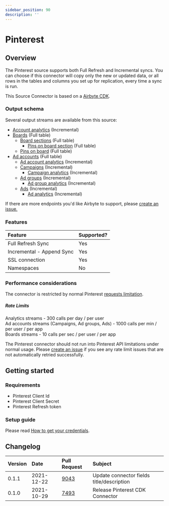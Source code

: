 ```yaml
---
sidebar_position: 90
description: ''
---
```


# Pinterest

## Overview

The Pinterest source supports both Full Refresh and Incremental syncs. You can choose if this connector will copy only the new or updated data, or all rows in the tables and columns you set up for replication, every time a sync is run.

This Source Connector is based on a [Airbyte CDK](https://docs.airbyte.io/connector-development/cdk-python).

### Output schema

Several output streams are available from this source:

* [Account analytics](https://developers.pinterest.com/docs/api/v5/#operation/user_account/analytics) \(Incremental\)
* [Boards](https://developers.pinterest.com/docs/api/v5/#operation/boards/list) \(Full table\)
  * [Board sections](https://developers.pinterest.com/docs/api/v5/#operation/board_sections/list) \(Full table\)
    * [Pins on board section](https://developers.pinterest.com/docs/api/v5/#operation/board_sections/list_pins) \(Full table\)
  * [Pins on board](https://developers.pinterest.com/docs/api/v5/#operation/boards/list_pins) \(Full table\)
* [Ad accounts](https://developers.pinterest.com/docs/api/v5/#operation/ad_accounts/list) \(Full table\)
  * [Ad account analytics](https://developers.pinterest.com/docs/api/v5/#operation/ad_account/analytics) \(Incremental\)
  * [Campaigns](https://developers.pinterest.com/docs/api/v5/#operation/campaigns/list) \(Incremental\)
    * [Campaign analytics](https://developers.pinterest.com/docs/api/v5/#operation/campaigns/list) \(Incremental\)
  * [Ad groups](https://developers.pinterest.com/docs/api/v5/#operation/ad_groups/list) \(Incremental\)
    * [Ad group analytics](https://developers.pinterest.com/docs/api/v5/#operation/ad_groups/analytics) \(Incremental\)
  * [Ads](https://developers.pinterest.com/docs/api/v5/#operation/ads/list) \(Incremental\)
    * [Ad analytics](https://developers.pinterest.com/docs/api/v5/#operation/ads/analytics) \(Incremental\)


If there are more endpoints you'd like Airbyte to support, please [create an issue.](https://github.com/airbytehq/airbyte/issues/new/choose)

### Features

| Feature | Supported? |
| :--- | :--- |
| Full Refresh Sync | Yes |
| Incremental - Append Sync | Yes |
| SSL connection | Yes |
| Namespaces | No |

### Performance considerations

The connector is restricted by normal Pinterest [requests limitation](https://developers.pinterest.com/docs/api/v5/#tag/Rate-limits).

#####  Rate Limits

Analytics streams - 300 calls per day / per user \
Ad accounts streams (Campaigns, Ad groups, Ads) - 1000 calls per min / per user / per app \
Boards streams - 10 calls per sec / per user / per app

The Pinterest connector should not run into Pinterest API limitations under normal usage. Please [create an issue](https://github.com/airbytehq/airbyte/issues) if you see any rate limit issues that are not automatically retried successfully.

## Getting started

### Requirements

* Pinterest Client Id
* Pinterest Client Secret
* Pinterest Refresh token

### Setup guide

Please read [How to get your credentials](https://developers.pinterest.com/docs/api/v5/#tag/Authentication).

## Changelog

| Version | Date | Pull Request | Subject |
| :--- | :--- | :--- | :--- |
| 0.1.1 | 2021-12-22 | [9043](https://github.com/airbytehq/airbyte/pull/9043) | Update connector fields title/description |
| 0.1.0 | 2021-10-29 | [7493](https://github.com/airbytehq/airbyte/pull/7493) | Release Pinterest CDK Connector |

